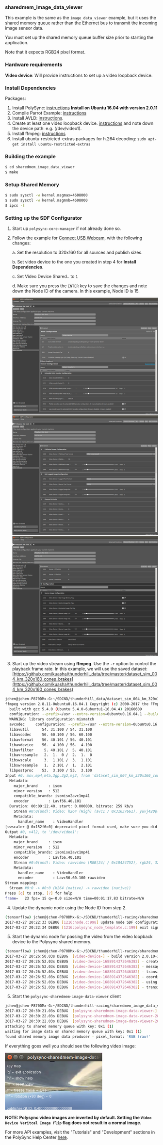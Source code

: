 ### sharedmem_image_data_viewer

This example is the same as the `image_data_viewer` example, but it uses the shared memory queue rather than the Ethernet bus to transmit the incoming image sensor data.

You must set up the shared memory queue buffer size prior to starting the application.

Note that it expects RGB24 pixel format.

### Hardware requirements

__Video device__:  Will provide instructions to set up a video loopback device.

### Install Dependencies

Packages:
1. Install PolySync: [instructions](http://docs.polysync.io/flows/getting-started/)  **Install on Ubuntu 16.04 with version 2.0.11**
2. Compile Parrot Example: [instructions](https://docs.google.com/document/d/131Ti0SX_fbEM6h9EagL0Ac8UPyWPibTcpqiG0qD392s)
3. Install AVLD: [instructions](http://askubuntu.com/questions/54032/compiling-avld-on-11-04/54055#54055).
4. Create at least one video loopback device. [instructions](https://github.com/umlaeute/v4l2loopback/wiki/Faq) and note down the device path: e.g. (/dev/video1).
5. Install ffmpeg: [instructions](https://www.howtoinstall.co/en/ubuntu/xenial/ffmpeg)
6. Install ubuntu-restricted-extras packages for h.264 decoding: `sudo apt-get install ubuntu-restricted-extras`

### Building the example

```bash
$ cd sharedmem_image_data_viewer
$ make
```

### Setup Shared Memory

```bash
$ sudo sysctl -w kernel.msgmax=4608000
$ sudo sysctl -w kernel.msgmnb=4608000
$ ipcs -l
```


### Setting up the SDF Configurator

1. Start up `polysync-core-manager` if not already done so.
2. Follow the example for [Connect USB Webcam](http://docs.polysync.io/articles/tutorials-and-examples/tutorials/connecting-to-a-sensor-webcam/), with the following changes:

    a. Set the resolution to 320x160 for all sources and publish sizes. 

    b. Set video device to the one you created in step 4 for __Install Dependencies__. 

    c. Set Video Device Shared.. to `1` 

    d. Make sure you press the `ENTER` key to save the changes and note down the Node ID of the camera.  In this example, Node ID is 15. 

    ![SDFConfigurator1](./images/SDFConfigurator1.png) 
    ![SDFConfigurator2](./images/SDFConfigurator2.png) 
    ![SDFConfigurator3](./images/SDFConfigurator3.png) 

3. Start up the video stream using __ffmpeg__.  Use the `-r` option to control the playback frame rate.  In this example, we will use the saved dataset: [https://github.com/kuasha/thunderhill_data/tree/master/dataset_sim_004_km_320x160_cones_brakes](https://github.com/kuasha/thunderhill_data/tree/master/dataset_sim_004_km_320x160_cones_brakes) 
```bash
jchen@jchen-P870DMx-G:~/SDCND/thunderhill_data/dataset_sim_004_km_320x160_cones_brakes$ ffmpeg -re -i dataset_sim_004_km_320x160_cones_brakes.mp4 -pix_fmt rgb24 -r 15 -f v4l2 /dev/video1
ffmpeg version 2.8.11-0ubuntu0.16.04.1 Copyright (c) 2000-2017 the FFmpeg developers
  built with gcc 5.4.0 (Ubuntu 5.4.0-6ubuntu1~16.04.4) 20160609
  configuration: --prefix=/usr --extra-version=0ubuntu0.16.04.1 --build-suffix=-ffmpeg --toolchain=hardened --libdir=/usr/lib/x86_64-linux-gnu --incdir=/usr/include/x86_64-linux-gnu --cc=cc --cxx=g++ --enable-gpl --enable-shared --disable-stripping --disable-decoder=libopenjpeg --disable-decoder=libschroedinger --enable-avresample --enable-avisynth --enable-gnutls --enable-ladspa --enable-libass --enable-libbluray --enable-libbs2b --enable-libcaca --enable-libcdio --enable-libflite --enable-libfontconfig --enable-libfreetype --enable-libfribidi --enable-libgme --enable-libgsm --enable-libmodplug --enable-libmp3lame --enable-libopenjpeg --enable-libopus --enable-libpulse --enable-librtmp --enable-libschroedinger --enable-libshine --enable-libsnappy --enable-libsoxr --enable-libspeex --enable-libssh --enable-libtheora --enable-libtwolame --enable-libvorbis --enable-libvpx --enable-libwavpack --enable-libwebp --enable-libx265 --enable-libxvid --enable-libzvbi --enable-openal --enable-opengl --enable-x11grab --enable-libdc1394 --enable-libiec61883 --enable-libzmq --enable-frei0r --enable-libx264 --enable-libopencv
  WARNING: library configuration mismatch
  avcodec     configuration: --prefix=/usr --extra-version=0ubuntu0.16.04.1 --build-suffix=-ffmpeg --toolchain=hardened --libdir=/usr/lib/x86_64-linux-gnu --incdir=/usr/include/x86_64-linux-gnu --cc=cc --cxx=g++ --enable-gpl --enable-shared --disable-stripping --disable-decoder=libopenjpeg --disable-decoder=libschroedinger --enable-avresample --enable-avisynth --enable-gnutls --enable-ladspa --enable-libass --enable-libbluray --enable-libbs2b --enable-libcaca --enable-libcdio --enable-libflite --enable-libfontconfig --enable-libfreetype --enable-libfribidi --enable-libgme --enable-libgsm --enable-libmodplug --enable-libmp3lame --enable-libopenjpeg --enable-libopus --enable-libpulse --enable-librtmp --enable-libschroedinger --enable-libshine --enable-libsnappy --enable-libsoxr --enable-libspeex --enable-libssh --enable-libtheora --enable-libtwolame --enable-libvorbis --enable-libvpx --enable-libwavpack --enable-libwebp --enable-libx265 --enable-libxvid --enable-libzvbi --enable-openal --enable-opengl --enable-x11grab --enable-libdc1394 --enable-libiec61883 --enable-libzmq --enable-frei0r --enable-libx264 --enable-libopencv --enable-version3 --disable-doc --disable-programs --disable-avdevice --disable-avfilter --disable-avformat --disable-avresample --disable-postproc --disable-swscale --enable-libopencore_amrnb --enable-libopencore_amrwb --enable-libvo_aacenc --enable-libvo_amrwbenc
  libavutil      54. 31.100 / 54. 31.100
  libavcodec     56. 60.100 / 56. 60.100
  libavformat    56. 40.101 / 56. 40.101
  libavdevice    56.  4.100 / 56.  4.100
  libavfilter     5. 40.101 /  5. 40.101
  libavresample   2.  1.  0 /  2.  1.  0
  libswscale      3.  1.101 /  3.  1.101
  libswresample   1.  2.101 /  1.  2.101
  libpostproc    53.  3.100 / 53.  3.100
Input #0, mov,mp4,m4a,3gp,3g2,mj2, from 'dataset_sim_004_km_320x160_cones_brakes.mp4':
  Metadata:
    major_brand     : isom
    minor_version   : 512
    compatible_brands: isomiso2avc1mp41
    encoder         : Lavf56.40.101
  Duration: 00:09:22.40, start: 0.000000, bitrate: 259 kb/s
    Stream #0:0(und): Video: h264 (High) (avc1 / 0x31637661), yuvj420p(pc), 320x160 [SAR 1:1 DAR 2:1], 256 kb/s, 30 fps, 30 tbr, 15360 tbn, 60 tbc (default)
    Metadata:
      handler_name    : VideoHandler
[swscaler @ 0x152f6c0] deprecated pixel format used, make sure you did set range correctly
Output #0, v4l2, to '/dev/video1':
  Metadata:
    major_brand     : isom
    minor_version   : 512
    compatible_brands: isomiso2avc1mp41
    encoder         : Lavf56.40.101
    Stream #0:0(und): Video: rawvideo (RGB[24] / 0x18424752), rgb24, 320x160 [SAR 1:1 DAR 2:1], q=2-31, 200 kb/s, 30 fps, 30 tbn, 30 tbc (default)
    Metadata:
      handler_name    : VideoHandler
      encoder         : Lavc56.60.100 rawvideo
Stream mapping:
  Stream #0:0 -> #0:0 (h264 (native) -> rawvideo (native))
Press [q] to stop, [?] for help
frame=   23 fps= 15 q=-0.0 size=N/A time=00:01:17.83 bitrate=N/A    
```
4. Update the dynamic node using the Node ID from step 2. 
```bash
(tensorflow) jchen@jchen-P870DMx-G:~/SDCND/thunderhill-racing/sharedmem_image_data_viewer$ polysync-core-dynamic-driver -n 15 -U
2017-03-27 20:22:33 DEBUG [1216:node.c:998] update node SDF configuration
2017-03-27 20:22:34 DEBUG [1216:polysync_node_template.c:199] exit signaled in configuration - terminating
```
5. Start the dynamic node for passing the video from the video loopback device to the Polysync shared memory.
```bash
(tensorflow) jchen@jchen-P870DMx-G:~/SDCND/thunderhill-racing/sharedmem_image_data_viewer$ polysync-core-dynamic-driver -n 15
2017-03-27 20:26:50.03s DEBUG  [video-device-] - build version 2.0.10-1487272519
2017-03-27 20:26:52.03s DEBUG  [video-device-1688914372646382] - created participant - GUID: 0x0006000F053CD5EE d(1688914372646382)
2017-03-27 20:26:52.03s DEBUG  [video-device-1688914372646382] - message types visible to this node: 47
2017-03-27 20:26:52.03s DEBUG  [video-device-1688914372646382] - transition to state: INIT - timestamp: 1490660812405382
2017-03-27 20:26:52.03s DEBUG  [video-device-1688914372646382] - coordinate frame 4 - origin (0.000,0.000,0.000) - orientation (0.0000,0.0000,0.0000)
2017-03-27 20:26:52.03s DEBUG  [video-device-1688914372646382] - using publish encoder -- src_fmt: 10 - publish fmt: 5 - w/h: 320/152
2017-03-27 20:26:52.03s DEBUG  [video-device-1688914372646382] - transition to state: OK - timestamp: 1490660812443747
```
5. Start the `polysync-sharedmem-image-data-viewer` client
```bash
jchen@jchen-P870DMx-G:~/SDCND/thunderhill-racing/sharedmem_image_data_viewer$ ./bin/polysync-sharedmem-image-data-viewer 1
2017-03-27 20:30:21.03s DEBUG  [polysync-sharedmem-image-data-viewer-] - build version 2.0.10-1487272519
2017-03-27 20:30:22.03s DEBUG  [polysync-sharedmem-image-data-viewer-281475560976986] - created participant - GUID: 0x0001000022D3325A d(281475560976986)
2017-03-27 20:30:22.03s DEBUG  [polysync-sharedmem-image-data-viewer-281475560976986] - message types visible to this node: 47
attaching to shared memory queue with key: 0x1 (1)
waiting for image data on shared memory queue with key: 0x1 (1)
found shared memory image data producer - pixel_format: 'RGB (raw)'
```

If everything goes well you should see the following video image:

![Image](./images/sharedmemoryvideo.png)

**NOTE: Polysync video images are inverted by default.  Setting the `Video Device Veritcal Image Flip` flag does not result in a normal image.**

For more API examples, visit the "Tutorials" and "Development" sections in the PolySync Help Center [here](https://help.polysync.io/articles/).
